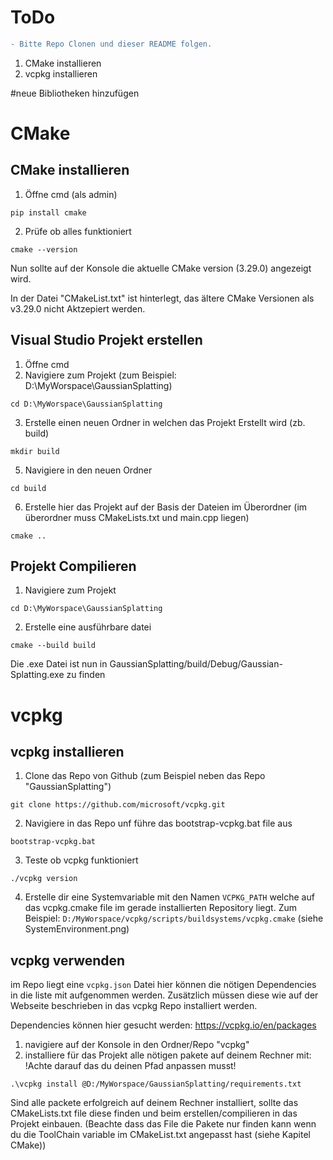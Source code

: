 # ToDo
```diff
- Bitte Repo Clonen und dieser README folgen.
```
1. CMake installieren
2. vcpkg installieren

#neue Bibliotheken hinzufügen


# CMake
## CMake installieren
1. Öffne cmd (als admin)
```
pip install cmake
```
2. Prüfe ob alles funktioniert
```
cmake --version
```
Nun sollte auf der Konsole die aktuelle CMake version (3.29.0) angezeigt wird.

In der Datei "CMakeList.txt" ist hinterlegt, das ältere CMake Versionen als v3.29.0 nicht Aktzepiert werden. 


## Visual Studio Projekt erstellen

1. Öffne cmd
2. Navigiere zum Projekt (zum Beispiel: D:\MyWorspace\GaussianSplatting)
```
cd D:\MyWorspace\GaussianSplatting
```
3. Erstelle einen neuen Ordner in welchen das Projekt Erstellt wird (zb. build)
```
mkdir build
```
5. Navigiere in den neuen Ordner
```
cd build
```
6. Erstelle hier das Projekt auf der Basis der Dateien im Überordner (im überordner muss CMakeLists.txt und main.cpp liegen)
```
cmake ..
```


## Projekt Compilieren

1. Navigiere zum Projekt
```
cd D:\MyWorspace\GaussianSplatting
```
2. Erstelle eine ausführbare datei
```
cmake --build build
```		
Die .exe Datei ist nun in GaussianSplatting/build/Debug/Gaussian-Splatting.exe zu finden

# vcpkg
## vcpkg installieren
1. Clone das Repo von Github (zum Beispiel neben das Repo "GaussianSplatting")
```
git clone https://github.com/microsoft/vcpkg.git
```
2. Navigiere in das Repo unf führe das bootstrap-vcpkg.bat file aus
```
bootstrap-vcpkg.bat
```
3. Teste ob vcpkg funktioniert
```
./vcpkg version
```
4. Erstelle dir eine Systemvariable mit den Namen `VCPKG_PATH` welche auf das vcpkg.cmake file im gerade installierten Repository liegt.
Zum Beispiel: `D:/MyWorspace/vcpkg/scripts/buildsystems/vcpkg.cmake` (siehe SystemEnvironment.png)

## vcpkg verwenden
im Repo liegt eine `vcpkg.json` Datei hier können die nötigen Dependencies in die liste mit aufgenommen werden. Zusätzlich müssen diese wie auf der Webseite beschrieben in das vcpkg Repo installiert werden.

Dependencies können hier gesucht werden: https://vcpkg.io/en/packages

1. navigiere auf der Konsole in den Ordner/Repo "vcpkg"
2. installiere für das Projekt alle nötigen pakete auf deinem Rechner mit: 			
	!Achte darauf das du deinen Pfad anpassen musst!
```
.\vcpkg install @D:/MyWorspace/GaussianSplatting/requirements.txt
```

Sind alle packete erfolgreich auf deinem Rechner installiert, sollte das CMakeLists.txt file diese finden und beim erstellen/compilieren in das Projekt einbauen.
(Beachte dass das File die Pakete nur finden kann wenn du die ToolChain variable im CMakeList.txt angepasst hast (siehe Kapitel CMake))
